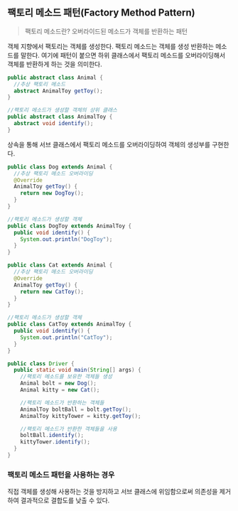 ## **팩토리 메소드 패턴(Factory Method Pattern)**

> 팩토리 메소드란? 오버라이드된 메소드가 객체를 반환하는 패턴

객체 지향에서 팩토리는 객체를 생성한다. 팩토리 메소드는 객체를 생성 반환하는 메소드를 말한다. 여기에 패턴이 붙으면 하위 클래스에서 팩토리 메소드를 오버라이딩해서 객체를 반환하게 하는 것을 의미한다.

```java
public abstract class Animal {
  //추상 팩토리 메소드
  abstract AnimalToy getToy();
}
```

```java
//팩토리 메소드가 생성할 객체의 상위 클래스
public abstract class AnimalToy {
  abstract void identify();
}
```

상속을 통해 서브 클래스에서 팩토리 메소드를 오버라이딩하여 객체의 생성부를 구현한다.

```java
public class Dog extends Animal {
  //추상 팩토리 메소드 오버라이딩
  @Override
  AnimalToy getToy() {
    return new DogToy();
  }
}
```

```java
//팩토리 메소드가 생성할 객체
public class DogToy extends AnimalToy {
  public void identify() {
    System.out.println("DogToy");
  }
}
```

```java
public class Cat extends Animal {
  //추상 팩토리 메소드 오버라이딩
  @Override
  AnimalToy getToy() {
    return new CatToy();
  }
}
```

```java
//팩토리 메소드가 생성할 객체
public class CatToy extends AnimalToy {
  public void identify() {
    System.out.println("CatToy");
  }
}
```

```java
public class Driver {
  public static void main(String[] args) {
    //팩토리 메소드를 보유한 객체들 생성
    Animal bolt = new Dog();
    Animal kitty = new Cat();

    //팩토리 메소드가 반환하는 객체들
    AnimalToy boltBall = bolt.getToy();
    AnimalToy kittyTower = kitty.getToy();

    //팩토리 메소드가 반환한 객체들을 사용
    boltBall.identify();
    kittyTower.identify();
  }
}
```

### 팩토리 메소드 패턴을 사용하는 경우

직접 객체를 생성해 사용하는 것을 방지하고 서브 클래스에 위임함으로써 의존성을 제거하여 결과적으로 결합도를 낮출 수 있다.
